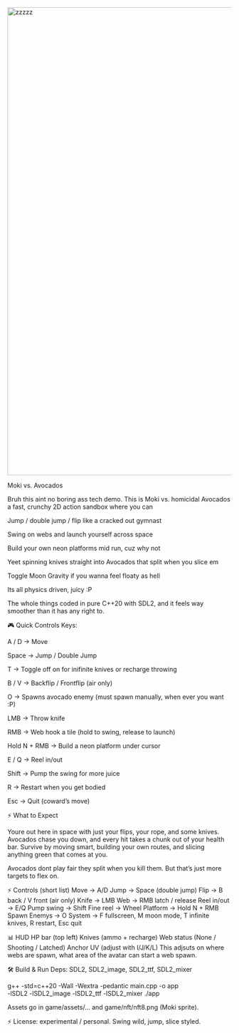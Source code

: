 
<img width="1779" height="1051" alt="zzzzz" src="https://github.com/user-attachments/assets/0b78cc47-6395-4dfa-b2d9-518b7bba640d" />





Moki vs. Avocados

Bruh this aint no boring ass tech demo.
This is Moki vs. homicidal Avocados a fast, crunchy 2D action sandbox where you can

Jump / double jump / flip like a cracked out gymnast

Swing on webs and launch yourself across space

Build your own neon platforms mid run, cuz why not

Yeet spinning knives straight into Avocados that split when you slice em

Toggle Moon Gravity if you wanna feel floaty as hell

Its all physics driven, juicy :P

The whole things coded in pure C++20 with SDL2, and it feels way smoother than it has any right to.

🎮 Quick Controls Keys:

A / D -> Move

Space -> Jump / Double Jump

T -> Toggle off on for inifinite knives or recharge throwing

B / V -> Backflip / Frontflip (air only)

O -> Spawns avocado enemy (must spawn manually, when ever you want :P)

LMB -> Throw knife

RMB -> Web hook a tile (hold to swing, release to launch)

Hold N + RMB -> Build a neon platform under cursor

E / Q -> Reel in/out

Shift -> Pump the swing for more juice

R -> Restart when you get bodied

Esc -> Quit (coward’s move)

⚡ What to Expect

Youre out here in space with just your flips, your rope, and some knives. Avocados chase you down, and every hit takes a chunk out of your health bar. Survive by moving smart, building your own routes, and slicing anything green that comes at you.

Avocados dont play fair they split when you kill them. But that’s just more targets to flex on.

⚡ Controls (short list)
Move -> A/D
Jump -> Space (double jump)
Flip -> B back / V front (air only)
Knife -> LMB
Web -> RMB latch / release
Reel in/out -> E/Q
Pump swing -> Shift
Fine reel -> Wheel
Platform -> Hold N + RMB
Spawn Enemys -> O
System -> F fullscreen, M moon mode, T infinite knives, R restart, Esc quit

📊 HUD
HP bar (top left)
Knives (ammo + recharge)
Web status (None / Shooting / Latched)
Anchor UV (adjust with I/J/K/L)  This adjsuts on where webs are spawn, what area of the avatar can start a web spawn.

🛠 Build & Run
Deps: SDL2, SDL2_image, SDL2_ttf, SDL2_mixer

g++ -std=c++20 -Wall -Wextra -pedantic main.cpp -o app \
  -lSDL2 -lSDL2_image -lSDL2_ttf -lSDL2_mixer
./app

Assets go in game/assets/... and game/nft/nft8.png (Moki sprite).

⚡ License: experimental / personal. Swing wild, jump, slice styled.
